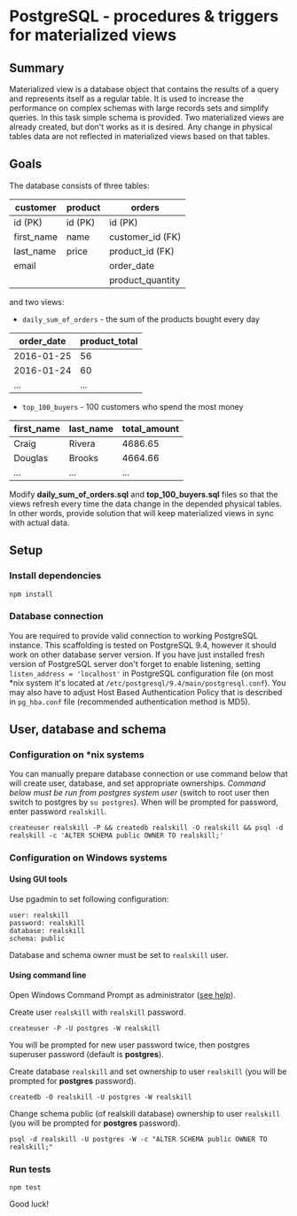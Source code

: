 # PostgreSQL - procedures & triggers for materialized views

## Summary
Materialized view is a database object that contains the results of a query and represents itself as a regular table. 
It is used to increase the performance on complex schemas with large records sets and simplify queries. 
In this task simple schema is provided. Two materialized views are already created, but don't works as it is desired. Any change in physical tables data are not reflected in materialized views based on that tables.

## Goals

The database consists of three tables:

| customer   | product  | orders            |  
|------------|----------|-------------------|
| id (PK)    | id (PK)  | id (PK)           | 
| first_name | name     | customer_id (FK)  | 
| last_name  | price    | product_id (FK)   |
| email      |          | order_date        |
|            |          | product_quantity  |

 and two views:
 
* `daily_sum_of_orders` - the sum of the products bought every day

| order_date | product_total  |
|------------|----------------|
| 2016-01-25 | 56             | 
| 2016-01-24 | 60             | 
| ...        | ...            | 


* `top_100_buyers` - 100 customers who spend the most money

| first_name   | last_name  | total_amount      |  
|--------------|------------|-------------------|
| Craig        | Rivera     | 4686.65           | 
| Douglas      | Brooks     | 4664.66           | 
| ...          | ...        | ...               |


Modify **daily_sum_of_orders.sql** and **top_100_buyers.sql** files so that the views refresh every time the data change in the depended physical tables. In other words, provide solution that will keep materialized views in sync with actual data.


## Setup

### Install dependencies 

```
npm install
```
 
### Database connection

You are required to provide valid connection to working PostgreSQL instance. This scaffolding is tested on PostgreSQL 9.4, however it should work on other 
database server version. 
If you have just installed fresh version of PostgreSQL server don't forget to enable listening, setting `listen_address = 'localhost'` in PostgreSQL configuration
 file (on most *nix system it's located at `/etc/postgresql/9.4/main/postgresql.conf`). You may also have to adjust Host Based Authentication Policy that is 
 described in `pg_hba.conf` file (recommended authentication method is MD5).
 
## User, database and schema

### Configuration on *nix systems

You can manually prepare database connection or use command below that will create user, database, and set appropriate ownerships.
*Command below must be run from postgres system user* (switch to root user then switch to postgres by `su postgres`). When will be prompted for password, enter
 password `realskill`.
```  
createuser realskill -P && createdb realskill -O realskill && psql -d realskill -c 'ALTER SCHEMA public OWNER TO realskill;'
```

### Configuration on Windows systems

#### Using GUI tools
Use pgadmin to set following configuration:
```
user: realskill
password: realskill
database: realskill
schema: public
```
Database and schema owner must be set to `realskill` user.

#### Using command line

Open Windows Command Prompt as administrator ([see help](https://technet.microsoft.com/en-us/library/cc947813.aspx)).

Create user `realskill` with `realskill` password.

```
createuser -P -U postgres -W realskill
```

You will be prompted for new user password twice, then postgres superuser password (default is **postgres**).

Create database `realskill` and set ownership to user `realskill` (you will be prompted for **postgres** password).

```
createdb -O realskill -U postgres -W realskill
```

Change schema public (of realskill database) ownership to user `realskill` (you will be prompted for **postgres** password).

```
psql -d realskill -U postgres -W -c "ALTER SCHEMA public OWNER TO realskill;"
```

### Run tests

    npm test


Good luck!
